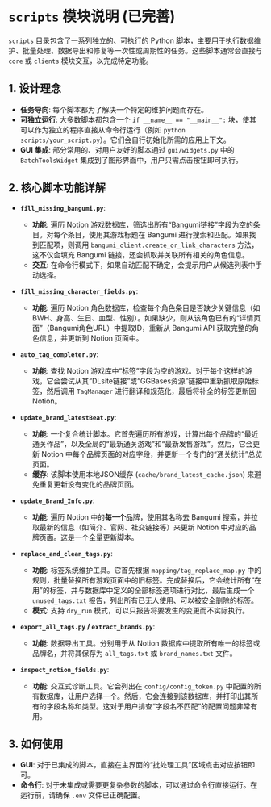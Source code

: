 # `scripts` 模块说明 (已完善)

`scripts` 目录包含了一系列独立的、可执行的 Python 脚本，主要用于执行数据维护、批量处理、数据导出和修复等一次性或周期性的任务。这些脚本通常会直接与 `core` 或 `clients` 模块交互，以完成特定功能。

## 1. 设计理念

- **任务导向**: 每个脚本都为了解决一个特定的维护问题而存在。
- **可独立运行**: 大多数脚本都包含一个 `if __name__ == "__main__":` 块，使其可以作为独立的程序直接从命令行运行（例如 `python scripts/your_script.py`）。它们会自行初始化所需的应用上下文。
- **GUI 集成**: 部分常用的、对用户友好的脚本通过 `gui/widgets.py` 中的 `BatchToolsWidget` 集成到了图形界面中，用户只需点击按钮即可执行。

## 2. 核心脚本功能详解

- **`fill_missing_bangumi.py`**: 
    - **功能**: 遍历 Notion 游戏数据库，筛选出所有“Bangumi链接”字段为空的条目。对每个条目，使用其游戏标题在 Bangumi 进行搜索和匹配。如果找到匹配项，则调用 `bangumi_client.create_or_link_characters` 方法，这不仅会填充 Bangumi 链接，还会抓取并关联所有相关的角色信息。
    - **交互**: 在命令行模式下，如果自动匹配不确定，会提示用户从候选列表中手动选择。

- **`fill_missing_character_fields.py`**: 
    - **功能**: 遍历 Notion 角色数据库，检查每个角色条目是否缺少关键信息（如BWH、身高、生日、血型、性别）。如果缺少，则从该角色已有的“详情页面”（Bangumi角色URL）中提取ID，重新从 Bangumi API 获取完整的角色信息，并更新到 Notion 页面中。

- **`auto_tag_completer.py`**: 
    - **功能**: 查找 Notion 游戏库中“标签”字段为空的游戏。对于每个这样的游戏，它会尝试从其“DLsite链接”或“GGBases资源”链接中重新抓取原始标签，然后调用 `TagManager` 进行翻译和规范化，最后将补全的标签更新回 Notion。

- **`update_brand_latestBeat.py`**: 
    - **功能**: 一个复合统计脚本。它首先遍历所有游戏，计算出每个品牌的“最近通关作品”，以及全局的“最新通关游戏”和“最新发售游戏”。然后，它会更新 Notion 中每个品牌页面的对应字段，并更新一个专门的“通关统计”总览页面。
    - **缓存**: 该脚本使用本地JSON缓存 (`cache/brand_latest_cache.json`) 来避免重复更新没有变化的品牌页面。

- **`update_Brand_Info.py`**: 
    - **功能**: 遍历 Notion 中的**每一个**品牌，使用其名称去 Bangumi 搜索，并拉取最新的信息（如简介、官网、社交链接等）来更新 Notion 中对应的品牌页面。这是一个全量更新脚本。

- **`replace_and_clean_tags.py`**: 
    - **功能**: 标签系统维护工具。它首先根据 `mapping/tag_replace_map.py` 中的规则，批量替换所有游戏页面中的旧标签。完成替换后，它会统计所有“在用”的标签，并与数据库中定义的全部标签选项进行对比，最后生成一个 `unused_tags.txt` 报告，列出所有已无人使用、可以被安全删除的标签。
    - **模式**: 支持 `dry_run` 模式，可以只报告将要发生的变更而不实际执行。

- **`export_all_tags.py` / `extract_brands.py`**: 
    - **功能**: 数据导出工具。分别用于从 Notion 数据库中提取所有唯一的标签或品牌名，并将其保存为 `all_tags.txt` 或 `brand_names.txt` 文件。

- **`inspect_notion_fields.py`**: 
    - **功能**: 交互式诊断工具。它会列出在 `config/config_token.py` 中配置的所有数据库，让用户选择一个。然后，它会连接到该数据库，并打印出其所有的字段名称和类型。这对于用户排查“字段名不匹配”的配置问题非常有用。

## 3. 如何使用

- **GUI**: 对于已集成的脚本，直接在主界面的“批处理工具”区域点击对应按钮即可。
- **命令行**: 对于未集成或需要更复杂参数的脚本，可以通过命令行直接运行。在运行前，请确保 `.env` 文件已正确配置。